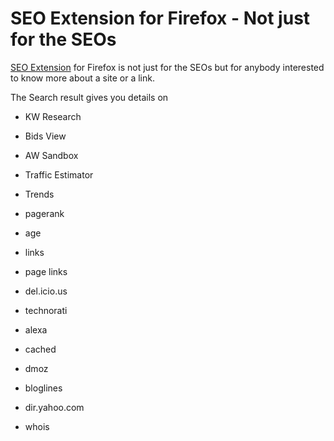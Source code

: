 # SEO Extension for Firefox - Not just for the SEOs

[SEO Extension](http://tools.seobook.com/firefox/seo-for-firefox.html) for Firefox is not just for the SEOs but for anybody interested to know more about a site or a link.

The Search result gives you details on

* KW Research
* Bids View
* AW Sandbox
* Traffic Estimator
* Trends

* pagerank
* age
* links
* page links
* del.icio.us
* technorati
* alexa
* cached
* dmoz
* bloglines
* dir.yahoo.com
* whois
